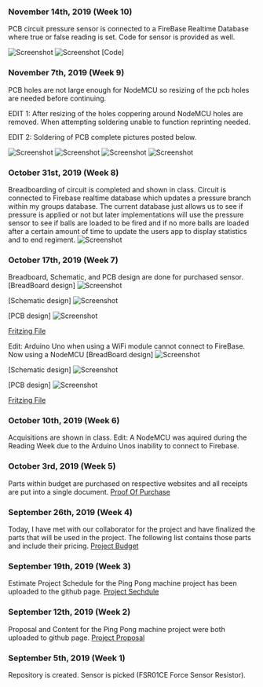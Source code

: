 ### November 14th, 2019 (Week 10)
PCB circuit pressure sensor is connected to a FireBase Realtime Database where true or false reading is set. Code for sensor is provided as well.

![Screenshot](Images/Firebase_NoPressure.PNG)
![Screenshot](Images/Firebase_Pressure.PNG)
[Code]

### November 7th, 2019 (Week 9)
PCB holes are not large enough for NodeMCU so resizing of the pcb holes are needed before continuing.

EDIT 1: After resizing of the holes coppering around NodeMCU holes are removed. When attempting soldering unable to function reprinting needed.

EDIT 2: Soldering of PCB complete pictures posted below.

![Screenshot](Images/PCB1.jpg)
![Screenshot](Images/PCB2.jpg)
![Screenshot](Images/PCB3.jpg)
![Screenshot](Images/PCB4.jpg)

### October 31st, 2019 (Week 8)
Breadboarding of circuit is completed and shown in class. Circuit is connected to Firebase realtime database which updates a pressure branch within my groups database. The current database just allows us to see if pressure is applied or not but later implementations will use the pressure sensor to see if balls are loaded to be fired and if no more balls are loaded after a certain amount of time to update the users app to display statistics and to end regiment.
![Screenshot](Images/AbshirMohamud_PressureSensor.png)


### October 17th, 2019 (Week 7)
Breadboard, Schematic, and PCB design are done for purchased sensor. 
[BreadBoard design]
![Screenshot](Images/HardwareScheme_bb.png)

[Schematic design]
![Screenshot](Images/HardwareScheme_schem.png)

[PCB design]
![Screenshot](Images/HardwareScheme_pcb.png)

[Fritzing File](https://github.com/Abshir-Mohamud/BallSensor/blob/master/Documents/PressureSensorPCB_AbshirMohamud.fzz)

Edit: Arduino Uno when using a WiFi module cannot connect to FireBase. Now using a NodeMCU
[BreadBoard design]
![Screenshot](Images/AbshirMohamud_PressureSensorV1_bb.png)

[Schematic design]
![Screenshot](Images/AbshirMohamud_PressureSensorV1_schem.png)

[PCB design]
![Screenshot](Images/AbshirMohamud_PressureSensorV1_pcb.png)

[Fritzing File](https://github.com/Abshir-Mohamud/BallSensor/blob/master/Documents/AbshirMohamud_PressureSensorV1.fzz)

### October 10th, 2019 (Week 6)
Acquisitions are shown in class.
Edit: A NodeMCU was aquired during the Reading Week due to the Arduino Unos inability to connect to Firebase.

### October 3rd, 2019 (Week 5)
Parts within budget are purchased on respective websites and all receipts are put into a single document.
[Proof Of Purchase](https://github.com/Abshir-Mohamud/BallSensor/blob/master/Documents/ProofOfPurchaseAbshirMohamud.pdf)

### September 26th, 2019 (Week 4)
Today, I have met with our collaborator for the project and have finalized the parts that will be used in the project. The following list contains those parts and include their pricing.
[Project Budget](https://github.com/Abshir-Mohamud/BallSensor/blob/master/Documents/BudgetAbshirMohamud.pdf)

### September 19th, 2019 (Week 3)
Estimate Project Schedule for the Ping Pong machine project has been uploaded to the github page.
[Project Sechdule](https://github.com/Abshir-Mohamud/BallSensor/blob/master/Documents/ProjectScheduleAbshirMohamud.pdf)

### September 12th, 2019 (Week 2)
Proposal and Content for the Ping Pong machine project were both uploaded to github page.
[Project Proposal](https://github.com/Abshir-Mohamud/BallSensor/blob/master/Documents/ProjecttProposalAbshirMohamud.pdf)

### September 5th, 2019 (Week 1)
Repository is created. Sensor is picked (FSR01CE Force Sensor Resistor).


